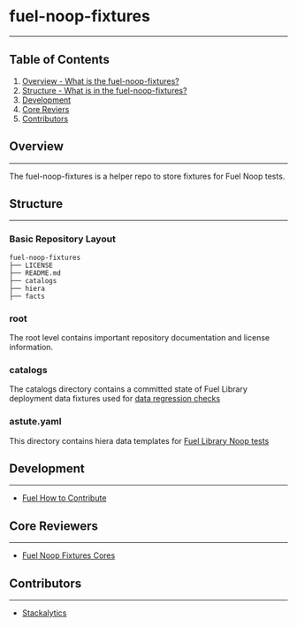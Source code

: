 # fuel-noop-fixtures
--------------

## Table of Contents

1. [Overview - What is the fuel-noop-fixtures?](#overview)
2. [Structure - What is in the fuel-noop-fixtures?](#structure)
3. [Development](#development)
4. [Core Reviers](#core-reviewers)
5. [Contributors](#contributors)

## Overview
-----------

The fuel-noop-fixtures is a helper repo to store fixtures for Fuel Noop tests.

## Structure
------------

### Basic Repository Layout

```
fuel-noop-fixtures
├── LICENSE
├── README.md
├── catalogs
├── hiera
├── facts
```

### root

The root level contains important repository documentation and license
information.

### catalogs

The catalogs directory contains a committed state of Fuel Library deployment
data fixtures used for
[data regression checks](https://blueprints.launchpad.net/fuel/+spec/deployment-data-dryrun)

### astute.yaml

This directory contains hiera data templates for
[Fuel Library Noop tests](https://github.com/openstack/fuel-library/tree/master/tests/noop)

## Development
--------------

* [Fuel How to Contribute](https://wiki.openstack.org/wiki/Fuel/How_to_contribute)

## Core Reviewers
-----------------

* [Fuel Noop Fixtures Cores](https://review.openstack.org/#/admin/groups/1205,members)

## Contributors
---------------

* [Stackalytics](http://stackalytics.com/?release=all&project_type=all&module=fuel-noop-fixtures&metric=commits)
